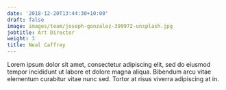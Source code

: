 ```yaml
---
date: '2018-12-20T13:44:30+10:00'
draft: false
image: images/team/joseph-gonzalez-399972-unsplash.jpg
jobtitle: Art Director
weight: 3
title: Neal Caffrey
---
```


Lorem ipsum dolor sit amet, consectetur adipiscing elit, sed do eiusmod tempor incididunt ut labore et dolore magna aliqua. Bibendum arcu vitae elementum curabitur vitae nunc sed. Tortor at risus viverra adipiscing at in.
